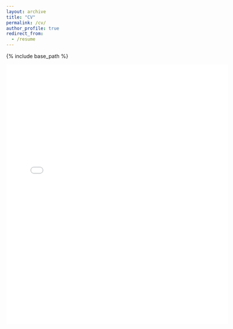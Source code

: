 ```yaml
---
layout: archive
title: "CV"
permalink: /cv/
author_profile: true
redirect_from:
  - /resume
---
```


{% include base_path %}

<embed src="{{ site.baseurl }}/files/2024-3-14.pdf" width="600" height="700" type='application/pdf'> 